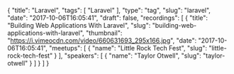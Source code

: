{
  "title": "Laravel",
  "tags": [
    "Laravel"
  ],
  "type": "tag",
  "slug": "laravel",
  "date": "2017-10-06T16:05:41",
  "draft": false,
  "recordings": [
    {
      "title": "Building Web Applications With Laravel",
      "slug": "building-web-applications-with-laravel",
      "thumbnail": "https://i.vimeocdn.com/video/660631693_295x166.jpg",
      "date": "2017-10-06T16:05:41",
      "meetups": [
        {
          "name": "Little Rock Tech Fest",
          "slug": "little-rock-tech-fest"
        }
      ],
      "speakers": [
        {
          "name": "Taylor Otwell",
          "slug": "taylor-otwell"
        }
      ]
    }
  ]
}